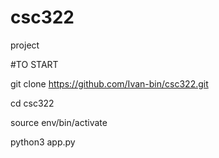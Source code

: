 # csc322
project

#TO START

git clone https://github.com/Ivan-bin/csc322.git

cd csc322

source env/bin/activate

python3 app.py
